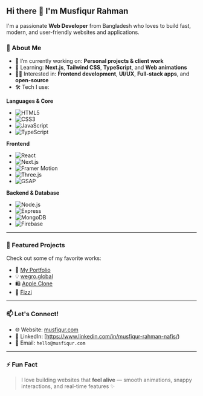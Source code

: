 ## Hi there 👋 I'm Musfiqur Rahman

I'm a passionate **Web Developer** from Bangladesh who loves to build fast, modern, and user-friendly websites and applications.

### 🚀 About Me
- 🔭 I’m currently working on: **Personal projects & client work**
- 🌱 Learning: **Next.js**, **Tailwind CSS**, **TypeScript**, and **Web animations**
- 👨‍💻 Interested in: **Frontend development**, **UI/UX**, **Full-stack apps**, and **open-source**
- 🛠️ Tech I use:
  
**Languages & Core**
- ![HTML5](https://img.shields.io/badge/-HTML5-E34F26?style=flat&logo=html5&logoColor=white)
- ![CSS3](https://img.shields.io/badge/-CSS3-1572B6?style=flat&logo=css3)
- ![JavaScript](https://img.shields.io/badge/-JavaScript-F7DF1E?style=flat&logo=javascript&logoColor=black)
- ![TypeScript](https://img.shields.io/badge/-TypeScript-3178C6?style=flat&logo=typescript&logoColor=white)

**Frontend**
- ![React](https://img.shields.io/badge/-React-61DAFB?style=flat&logo=react)
- ![Next.js](https://img.shields.io/badge/-Next.js-000000?style=flat&logo=next.js)
- ![Framer Motion](https://img.shields.io/badge/-Framer%20Motion-EF008F?style=flat&logo=framer)
- ![Three.js](https://img.shields.io/badge/-Three.js-000000?style=flat&logo=three.js)
- ![GSAP](https://img.shields.io/badge/-GSAP-88CE02?style=flat&logo=greensock)

**Backend & Database**
- ![Node.js](https://img.shields.io/badge/-Node.js-339933?style=flat&logo=node.js)
- ![Express](https://img.shields.io/badge/-Express.js-000000?style=flat&logo=express)
- ![MongoDB](https://img.shields.io/badge/-MongoDB-47A248?style=flat&logo=mongodb)
- ![Firebase](https://img.shields.io/badge/-Firebase-FFCA28?style=flat&logo=firebase)

---

### 🧰 Featured Projects
Check out some of my favorite works:
- 🔗 [My Portfolio](https://musfiqur.com)
- 💡 [wegro.global](https://www.wegro.global/)
- 🛍️ [Apple Clone](https://apple.musfiqur.com/)
- 🚀 [Fizzi](https://fizzi.musfiqur.com/)

---

### 📫 Let's Connect!
- 🌐 Website: [musfiqur.com](https://musfiqur.com)
- 💼 LinkedIn: [https://www.linkedin.com/in/musfiqur-rahman-nafis/)
- 📮 Email: `hello@musfiqur.com`

---

### ⚡ Fun Fact
> I love building websites that **feel alive** — smooth animations, snappy interactions, and real-time features ✨

